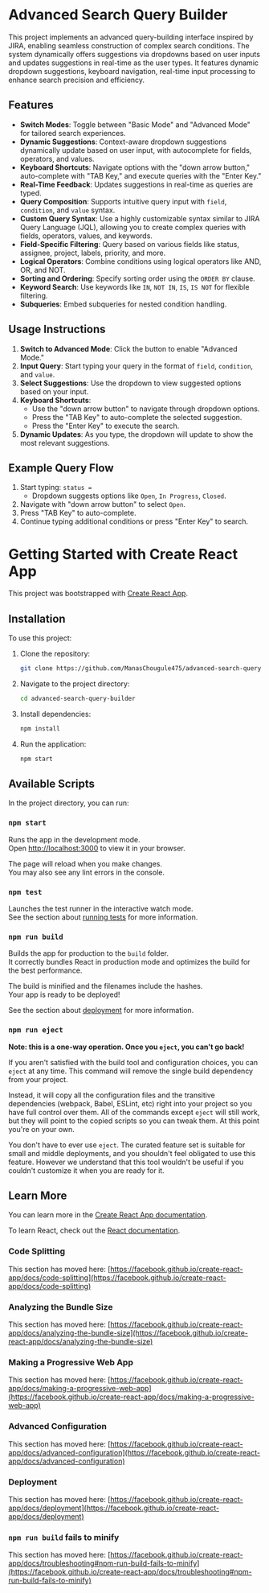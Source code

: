 # Advanced Search Query Builder

This project implements an advanced query-building interface inspired by JIRA, enabling seamless construction of complex search conditions. The system dynamically offers suggestions via dropdowns based on user inputs and updates suggestions in real-time as the user types. It features dynamic dropdown suggestions, keyboard navigation, real-time input processing to enhance search precision and efficiency.

## Features

- **Switch Modes**: Toggle between "Basic Mode" and "Advanced Mode" for tailored search experiences.
- **Dynamic Suggestions**: Context-aware dropdown suggestions dynamically update based on user input, with autocomplete for fields, operators, and values.
- **Keyboard Shortcuts**: Navigate options with the "down arrow button," auto-complete with "TAB Key," and execute queries with the "Enter Key."
- **Real-Time Feedback**: Updates suggestions in real-time as queries are typed.
- **Query Composition**: Supports intuitive query input with `field`, `condition`, and `value` syntax.
- **Custom Query Syntax**: Use a highly customizable syntax similar to JIRA Query Language (JQL), allowing you to create complex queries with fields, operators, values, and keywords.
- **Field-Specific Filtering**: Query based on various fields like status, assignee, project, labels, priority, and more.
- **Logical Operators**: Combine conditions using logical operators like AND, OR, and NOT.
- **Sorting and Ordering**: Specify sorting order using the `ORDER BY` clause.
- **Keyword Search**: Use keywords like `IN`, `NOT IN`, `IS`, `IS NOT` for flexible filtering.
- **Subqueries**: Embed subqueries for nested condition handling.

## Usage Instructions

1. **Switch to Advanced Mode**: Click the button to enable "Advanced Mode."
2. **Input Query**: Start typing your query in the format of `field`, `condition`, and `value`.
3. **Select Suggestions**: Use the dropdown to view suggested options based on your input.
4. **Keyboard Shortcuts**:
   - Use the "down arrow button" to navigate through dropdown options.
   - Press the "TAB Key" to auto-complete the selected suggestion.
   - Press the "Enter Key" to execute the search.
5. **Dynamic Updates**: As you type, the dropdown will update to show the most relevant suggestions.

## Example Query Flow

1. Start typing: `status =` 
   - Dropdown suggests options like `Open`, `In Progress`, `Closed`.
2. Navigate with "down arrow button" to select `Open`.
3. Press "TAB Key" to auto-complete.
4. Continue typing additional conditions or press "Enter Key" to search.

# Getting Started with Create React App

This project was bootstrapped with [Create React App](https://github.com/facebook/create-react-app).

## Installation

To use this project:

1. Clone the repository:
   ```bash
   git clone https://github.com/ManasChougule475/advanced-search-query-builder.git
   ```

2. Navigate to the project directory:
   ```bash
   cd advanced-search-query-builder
   ```

3. Install dependencies:
   ```bash
   npm install
   ```

4. Run the application:
   ```bash
   npm start

## Available Scripts

In the project directory, you can run:

### `npm start`

Runs the app in the development mode.\
Open [http://localhost:3000](http://localhost:3000) to view it in your browser.

The page will reload when you make changes.\
You may also see any lint errors in the console.

### `npm test`

Launches the test runner in the interactive watch mode.\
See the section about [running tests](https://facebook.github.io/create-react-app/docs/running-tests) for more information.

### `npm run build`

Builds the app for production to the `build` folder.\
It correctly bundles React in production mode and optimizes the build for the best performance.

The build is minified and the filenames include the hashes.\
Your app is ready to be deployed!

See the section about [deployment](https://facebook.github.io/create-react-app/docs/deployment) for more information.

### `npm run eject`

**Note: this is a one-way operation. Once you `eject`, you can't go back!**

If you aren't satisfied with the build tool and configuration choices, you can `eject` at any time. This command will remove the single build dependency from your project.

Instead, it will copy all the configuration files and the transitive dependencies (webpack, Babel, ESLint, etc) right into your project so you have full control over them. All of the commands except `eject` will still work, but they will point to the copied scripts so you can tweak them. At this point you're on your own.

You don't have to ever use `eject`. The curated feature set is suitable for small and middle deployments, and you shouldn't feel obligated to use this feature. However we understand that this tool wouldn't be useful if you couldn't customize it when you are ready for it.

## Learn More

You can learn more in the [Create React App documentation](https://facebook.github.io/create-react-app/docs/getting-started).

To learn React, check out the [React documentation](https://reactjs.org/).

### Code Splitting

This section has moved here: [https://facebook.github.io/create-react-app/docs/code-splitting](https://facebook.github.io/create-react-app/docs/code-splitting)

### Analyzing the Bundle Size

This section has moved here: [https://facebook.github.io/create-react-app/docs/analyzing-the-bundle-size](https://facebook.github.io/create-react-app/docs/analyzing-the-bundle-size)

### Making a Progressive Web App

This section has moved here: [https://facebook.github.io/create-react-app/docs/making-a-progressive-web-app](https://facebook.github.io/create-react-app/docs/making-a-progressive-web-app)

### Advanced Configuration

This section has moved here: [https://facebook.github.io/create-react-app/docs/advanced-configuration](https://facebook.github.io/create-react-app/docs/advanced-configuration)

### Deployment

This section has moved here: [https://facebook.github.io/create-react-app/docs/deployment](https://facebook.github.io/create-react-app/docs/deployment)

### `npm run build` fails to minify

This section has moved here: [https://facebook.github.io/create-react-app/docs/troubleshooting#npm-run-build-fails-to-minify](https://facebook.github.io/create-react-app/docs/troubleshooting#npm-run-build-fails-to-minify)
